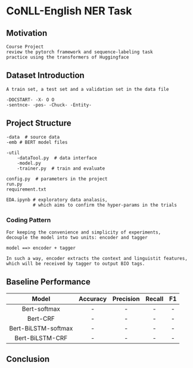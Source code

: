 # CoNLL-English NER Task

## Motivation
    Course Project
    review the pytorch framework and sequence-labeling task
    practice using the transformers of Huggingface

## Dataset Introduction
    A train set, a test set and a validation set in the data file

    -DOCSTART- -X- O O
    -sentnce- -pos- -Chuck- -Entity-

## Project Structure
    -data  # source data
    -emb # BERT model files

    -util
        -dataTool.py  # data interface
        -model.py
        -trainer.py  # train and evaluate

    config.py  # parameters in the project
    run.py
    requirement.txt

    EDA.ipynb # exploratory data analasis, 
              # which aims to confirm the hyper-params in the trials

### Coding Pattern
    For keeping the convenience and simplicity of experiments,
    decouple the model into two units: encoder and tagger
    
    model ==> encoder + tagger
    
    In such a way, encoder extracts the context and linguistit features,
    which will be received by tagger to output BIO tags.

## Baseline Performance
| Model | Accuracy | Precision | Recall | F1 |
| :---: | :---: | :---: | :---: | :---: |
| Bert-softmax | - | - | - | - |
| Bert-CRF | - | - | - | - |
| Bert-BiLSTM-softmax | - | - | - | - |
| Bert-BiLSTM-CRF | - | - | - | - |

## Conclusion